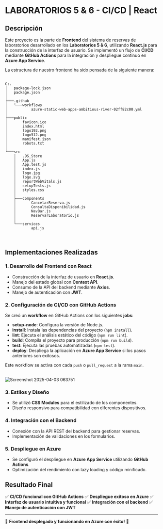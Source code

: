 # LABORATORIOS 5 & 6 - CI/CD | React

## Descripción
Este proyecto es la parte de **Frontend** del sistema de reservas de laboratorios desarrollado en los **Laboratorios 5 & 6**, utilizando **React.js** para la construcción de la interfaz de usuario. Se implementó un flujo de **CI/CD** mediante **GitHub Actions** para la integración y despliegue continuo en **Azure App Service**.

La estructura de nuestro frontend ha sido pensada de la siguiente manera: <br><br>

```
C:.
│   package-lock.json
│   package.json
│
├───.github
│   └───workflows
│           azure-static-web-apps-ambitious-river-02ff82c00.yml
│
├───public
│       favicon.ico
│       index.html
│       logo192.png
│       logo512.png
│       manifest.json
│       robots.txt
│
└───src
    │   .DS_Store
    │   App.js
    │   App.test.js
    │   index.js
    │   logo.jpg
    │   logo.svg
    │   reportWebVitals.js
    │   setupTests.js
    │   styles.css
    │
    ├───components
    │       CancelarReserva.js
    │       ConsultaDisponibilidad.js
    │       NavBar.js
    │       ReservarLaboratorio.js
    │
    └───services
            api.js
```
<br>

## Implementaciones Realizadas

### 1. Desarrollo del Frontend con React
- Construcción de la interfaz de usuario en **React.js**.
- Manejo del estado global con **Context API**.
- Consumo de la API del backend mediante **Axios**.
- Manejo de autenticación con **JWT**.

### 2. Configuración de CI/CD con GitHub Actions
Se creó un **workflow** en GitHub Actions con los siguientes **jobs**:
- **setup-node**: Configura la versión de Node.js.
- **install**: Instala las dependencias del proyecto (`npm install`).
- **lint**: Ejecuta el análisis estático del código (`npm run lint`).
- **build**: Compila el proyecto para producción (`npm run build`).
- **test**: Ejecuta las pruebas automatizadas (`npm test`).
- **deploy**: Despliega la aplicación en **Azure App Service** si los pasos anteriores son exitosos.

Este workflow se activa con cada `push` o `pull_request` a la rama `main`. <br><br>

![Screenshot 2025-04-03 063751](https://github.com/user-attachments/assets/c4c37cfb-d501-4003-a803-bb5b6b436304)


### 3. Estilos y Diseño
- Se utilizó **CSS Modules** para el estilizado de los componentes.
- Diseño responsivo para compatibilidad con diferentes dispositivos.

### 4. Integración con el Backend
- Conexión con la API REST del backend para gestionar reservas.
- Implementación de validaciones en los formularios.

### 5. Despliegue en Azure
- Se configuró el despliegue en **Azure App Service** utilizando **GitHub Actions**.
- Optimización del rendimiento con lazy loading y código minificado.

## Resultado Final
✅ **CI/CD funcional con GitHub Actions**
✅ **Despliegue exitoso en Azure**
✅ **Interfaz de usuario intuitiva y funcional**
✅ **Integración con el backend**
✅ **Manejo de autenticación con JWT**

---
🚀 **Frontend desplegado y funcionando en Azure con éxito!** 🎉
